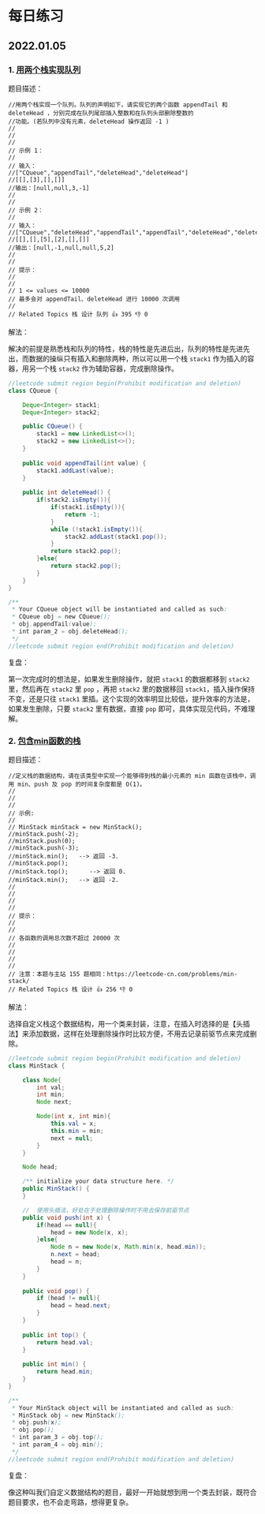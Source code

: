 # 每日练习

## 2022.01.05

### 1. [用两个栈实现队列](https://leetcode-cn.com/problems/yong-liang-ge-zhan-shi-xian-dui-lie-lcof/)

题目描述：

```
//用两个栈实现一个队列。队列的声明如下，请实现它的两个函数 appendTail 和 deleteHead ，分别完成在队列尾部插入整数和在队列头部删除整数的
//功能。(若队列中没有元素，deleteHead 操作返回 -1 ) 
//
// 
//
// 示例 1： 
//
// 输入：
//["CQueue","appendTail","deleteHead","deleteHead"]
//[[],[3],[],[]]
//输出：[null,null,3,-1]
// 
//
// 示例 2： 
//
// 输入：
//["CQueue","deleteHead","appendTail","appendTail","deleteHead","deleteHead"]
//[[],[],[5],[2],[],[]]
//输出：[null,-1,null,null,5,2]
// 
//
// 提示： 
//
// 
// 1 <= values <= 10000 
// 最多会对 appendTail、deleteHead 进行 10000 次调用 
// 
// Related Topics 栈 设计 队列 👍 395 👎 0
```

解法：

解决的前提是熟悉栈和队列的特性，栈的特性是先进后出，队列的特性是先进先出，而数据的操纵只有插入和删除两种，所以可以用一个栈 `stack1` 作为插入的容器，用另一个栈 `stack2` 作为辅助容器，完成删除操作。

```java
//leetcode submit region begin(Prohibit modification and deletion)
class CQueue {

    Deque<Integer> stack1;
    Deque<Integer> stack2;

    public CQueue() {
        stack1 = new LinkedList<>();
        stack2 = new LinkedList<>();
    }
    
    public void appendTail(int value) {
        stack1.addLast(value);
    }
    
    public int deleteHead() {
        if(stack2.isEmpty()){
            if(stack1.isEmpty()){
                return -1;
            }
            while (!stack1.isEmpty()){
                stack2.addLast(stack1.pop());
            }
            return stack2.pop();
        }else{
            return stack2.pop();
        }
    }
}

/**
 * Your CQueue object will be instantiated and called as such:
 * CQueue obj = new CQueue();
 * obj.appendTail(value);
 * int param_2 = obj.deleteHead();
 */
//leetcode submit region end(Prohibit modification and deletion)
```

复盘：

第一次完成时的想法是，如果发生删除操作，就把 `stack1` 的数据都移到 `stack2` 里，然后再在 `stack2` 里 `pop` ，再把 `stack2` 里的数据移回 `stack1`，插入操作保持不变，还是只往 `stack1` 里插。这个实现的效率明显比较低，提升效率的方法是，如果发生删除，只要 `stack2` 里有数据，直接 `pop` 即可，具体实现见代码，不难理解。

### 2. [ 包含min函数的栈](https://leetcode-cn.com/problems/bao-han-minhan-shu-de-zhan-lcof/)

题目描述：

```
//定义栈的数据结构，请在该类型中实现一个能够得到栈的最小元素的 min 函数在该栈中，调用 min、push 及 pop 的时间复杂度都是 O(1)。 
//
// 
//
// 示例: 
//
// MinStack minStack = new MinStack();
//minStack.push(-2);
//minStack.push(0);
//minStack.push(-3);
//minStack.min();   --> 返回 -3.
//minStack.pop();
//minStack.top();      --> 返回 0.
//minStack.min();   --> 返回 -2.
// 
//
// 
//
// 提示： 
//
// 
// 各函数的调用总次数不超过 20000 次 
// 
//
// 
//
// 注意：本题与主站 155 题相同：https://leetcode-cn.com/problems/min-stack/ 
// Related Topics 栈 设计 👍 256 👎 0
```

解法：

选择自定义栈这个数据结构，用一个类来封装，注意，在插入时选择的是【头插法】来添加数据，这样在处理删除操作时比较方便，不用去记录前驱节点来完成删除。

```java
//leetcode submit region begin(Prohibit modification and deletion)
class MinStack {

    class Node{
        int val;
        int min;
        Node next;

        Node(int x, int min){
            this.val = x;
            this.min = min;
            next = null;
        }
    }

    Node head;

    /** initialize your data structure here. */
    public MinStack() {
    }

    //  使用头插法，好处在于处理删除操作时不用去保存前驱节点
    public void push(int x) {
        if(head == null){
            head = new Node(x, x);
        }else{
            Node n = new Node(x, Math.min(x, head.min));
            n.next = head;
            head = n;
        }
    }
    
    public void pop() {
        if (head != null){
            head = head.next;
        }
    }
    
    public int top() {
        return head.val;
    }
    
    public int min() {
        return head.min;
    }
}

/**
 * Your MinStack object will be instantiated and called as such:
 * MinStack obj = new MinStack();
 * obj.push(x);
 * obj.pop();
 * int param_3 = obj.top();
 * int param_4 = obj.min();
 */
//leetcode submit region end(Prohibit modification and deletion)
```

复盘：

像这种叫我们自定义数据结构的题目，最好一开始就想到用一个类去封装，既符合题目要求，也不会走弯路，想得更复杂。